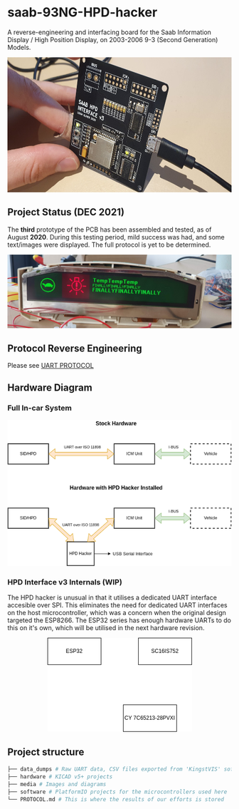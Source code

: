 # saab-93NG-HPD-hacker
A reverse-engineering and interfacing board for the Saab Information Display / High Position Display, on 2003-2006 9-3 (Second Generation) Models.

<p align="center">
<img src="https://github.com/leighleighleigh/saab-93NG-HPD-hacker/blob/main/media/pcb_v3.jpg?raw=true" width="640" height="303" alt="A square black circuit board with white text marked 'SAAB HPD INTERFACE v3' rests on a cream coloured benchtop." />
</p>

## Project Status (DEC **2021**)
The **third** prototype of the PCB has been assembled and tested, as of August **2020**.
During this testing period, mild success was had, and some text/images were displayed. The full protocol is yet to be determined.
<p align="center">
<img src="https://github.com/leighleighleigh/saab-93NG-HPD-hacker/blob/main/media/hpd_finally.jpg?raw=true" alt="" />
</p>

## Protocol Reverse Engineering
Please see [UART PROTOCOL](/UART_PROTOCOL.md) 

## Hardware Diagram
### Full In-car System
<p align="center">
<img src="https://github.com/leighleighleigh/saab-93NG-HPD-hacker/blob/main/media/hardware_diagram.png?raw=true" alt="" />
</p>

### HPD Interface v3 Internals (WIP)
The HPD hacker is unusual in that it utilises a dedicated UART interface accesible over SPI.
This eliminates the need for dedicated UART interfaces on the host microcontroller, which was a concern when the original design targeted the ESP8266.
The ESP32 series has enough hardware UARTs to do this on it's own, which will be utilised in the next hardware revision.
<p align="center">
<img src="https://github.com/leighleighleigh/saab-93NG-HPD-hacker/blob/main/media/pcb_v3_diagram.png?raw=true" alt="" />
</p>

## Project structure
```bash
├── data_dumps # Raw UART data, CSV files exported from 'KingstVIS' software
├── hardware # KICAD v5+ projects
├── media # Images and diagrams
├── software # PlatformIO projects for the microcontrollers used here
└── PROTOCOL.md # This is where the results of our efforts is stored
```